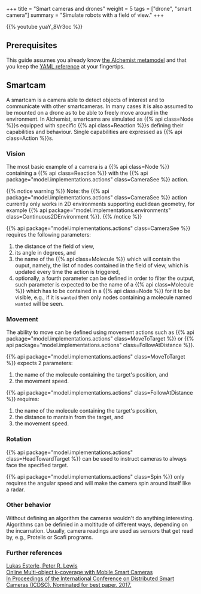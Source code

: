 +++
title = "Smart cameras and drones"
weight = 5
tags = ["drone", "smart camera"]
summary = "Simulate robots with a field of view."
+++

{{% youtube yuaY_8Vr3oc %}}

## Prerequisites
This guide assumes you already know
[the Alchemist metamodel](/explanation/metamodel)
and that you keep the [YAML reference](/reference/yaml) at your fingertips.

## Smartcam
A smartcam is a camera able to detect objects of interest and to communicate with other smartcameras.
In many cases it is also assumed to be mounted on a drone as to be able to freely move around in the environment.
In Alchemist, smartcams are simulated as
{{% api class=Node %}}s
equipped with specific
{{% api class=Reaction %}}s
defining their capabilities and behaviour.
Single capabilities are expressed as
{{% api class=Action %}}s.

### Vision
The most basic example of a camera is a
{{% api class=Node %}}
containing a
{{% api class=Reaction %}}
with the
{{% api package="model.implementations.actions" class=CameraSee %}}
action.

{{% notice warning %}}
Note: the
{{% api package="model.implementations.actions" class=CameraSee %}}
action currently
only works in 2D environments supporting euclidean geometry,
for example
{{% api package="model.implementations.environments" class=Continuous2DEnvironment %}}.
{{% /notice %}}

{{% api package="model.implementations.actions" class=CameraSee %}}
requires the following parameters:
1. the distance of the field of view,
2. its angle in degrees, and
3. the name of the {{% api class=Molecule %}} which will contain the ouput,
   namely, the list of nodes contained in the field of view,
   which is updated every time the action is triggered,
4. optionally, a fourth parameter can be defined in order to filter the output,
   such parameter is expected to be the name of a {{% api class=Molecule %}}
   which has to be contained in a {{% api class=Node %}} for it to be visible,
   e.g., if it is `wanted` then only nodes containing a molecule named `wanted` will be seen.

### Movement
The ability to move can be defined using movement actions such as
{{% api package="model.implementations.actions" class=MoveToTarget %}}
or
{{% api package="model.implementations.actions" class=FollowAtDistance %}}.

{{% api package="model.implementations.actions" class=MoveToTarget %}}
expects 2 parameters:
1. the name of the molecule containing the target's position, and
2. the movement speed.

{{% api package="model.implementations.actions" class=FollowAtDistance %}} requires:
1. the name of the molecule containing the target's position,
2. the distance to mantain from the target, and
3. the movement speed.

### Rotation
{{% api package="model.implementations.actions" class=HeadTowardTarget %}}
can be used to instruct cameras to always face the specified target.

{{% api package="model.implementations.actions" class=Spin %}}
only requires the angular speed and will make the camera spin around itself like a radar.

### Other behavior
Without defining an algorithm the cameras wouldn't do anything interesting.
Algorithms can be definied in a moltitude of different ways, depending on the incarnation.
Usually, camera readings are used as sensors that get read by,
e.g., Protelis or Scafi programs.

### Further references
[Lukas Esterle, Peter R. Lewis\
Online Multi-object k-coverage with Mobile Smart Cameras\
In Proceedings of the International Conference on Distributed Smart Cameras (ICDSC). Nominated for best paper. 2017.](https://doi.org/10.1145/3131885.3131909)